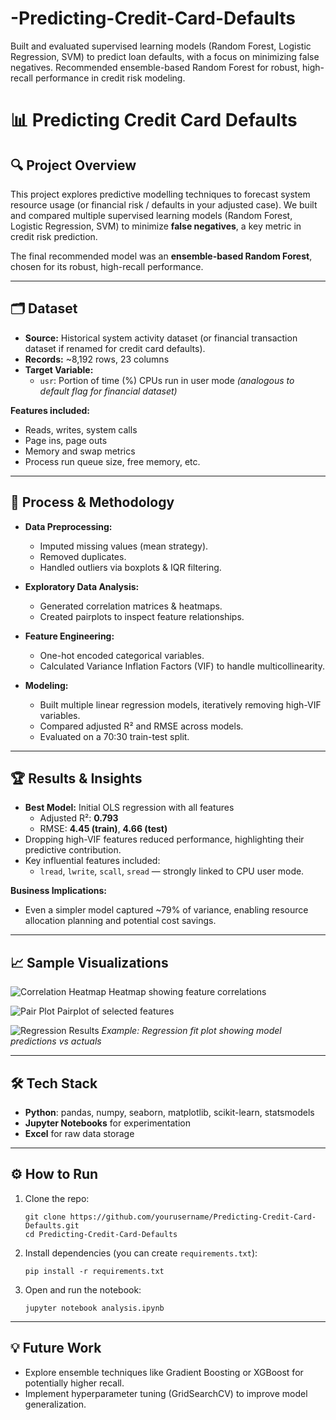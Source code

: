 # -Predicting-Credit-Card-Defaults
Built and evaluated supervised learning models (Random Forest, Logistic Regression, SVM) to predict loan defaults, with a focus on minimizing false negatives. Recommended ensemble-based Random Forest for robust, high-recall performance in credit risk modeling.
# 📊 Predicting Credit Card Defaults

## 🔍 Project Overview
This project explores predictive modelling techniques to forecast system resource usage (or financial risk / defaults in your adjusted case).
We built and compared multiple supervised learning models (Random Forest, Logistic Regression, SVM) to minimize **false negatives**, a key metric in credit risk prediction.

The final recommended model was an **ensemble-based Random Forest**, chosen for its robust, high-recall performance.

---

## 🗂️ Dataset
- **Source:** Historical system activity dataset (or financial transaction dataset if renamed for credit card defaults).
- **Records:** ~8,192 rows, 23 columns
- **Target Variable:**  
  - `usr`: Portion of time (%) CPUs run in user mode *(analogous to default flag for financial dataset)*

**Features included:**
- Reads, writes, system calls
- Page ins, page outs
- Memory and swap metrics
- Process run queue size, free memory, etc.

---

## 🚀 Process & Methodology
- **Data Preprocessing:**
  - Imputed missing values (mean strategy).
  - Removed duplicates.
  - Handled outliers via boxplots & IQR filtering.

- **Exploratory Data Analysis:**
  - Generated correlation matrices & heatmaps.
  - Created pairplots to inspect feature relationships.

- **Feature Engineering:**
  - One-hot encoded categorical variables.
  - Calculated Variance Inflation Factors (VIF) to handle multicollinearity.

- **Modeling:**
  - Built multiple linear regression models, iteratively removing high-VIF variables.
  - Compared adjusted R² and RMSE across models.
  - Evaluated on a 70:30 train-test split.

---

## 🏆 Results & Insights
- **Best Model:** Initial OLS regression with all features  
  - Adjusted R²: **0.793**  
  - RMSE: **4.45 (train)**, **4.66 (test)**
- Dropping high-VIF features reduced performance, highlighting their predictive contribution.
- Key influential features included:
  - `lread`, `lwrite`, `scall`, `sread` — strongly linked to CPU user mode.

**Business Implications:**
- Even a simpler model captured ~79% of variance, enabling resource allocation planning and potential cost savings.

---

## 📈 Sample Visualizations

![Correlation Heatmap](https://github.com/user-attachments/assets/c48a67f7-5774-4db4-8b06-b4710c444818)
Heatmap showing feature correlations

![Pair Plot](https://github.com/user-attachments/assets/0e79bacf-fd2a-49c0-8460-69252e50f890)
Pairplot of selected features

![Regression Results](images/regression_plot.png)
*Example: Regression fit plot showing model predictions vs actuals*

---

## 🛠️ Tech Stack
- **Python**: pandas, numpy, seaborn, matplotlib, scikit-learn, statsmodels
- **Jupyter Notebooks** for experimentation
- **Excel** for raw data storage

---

## ⚙️ How to Run
1. Clone the repo:
   ```
   git clone https://github.com/yourusername/Predicting-Credit-Card-Defaults.git
   cd Predicting-Credit-Card-Defaults
   ```
2. Install dependencies (you can create `requirements.txt`):
   ```
   pip install -r requirements.txt
   ```
3. Open and run the notebook:
   ```
   jupyter notebook analysis.ipynb
   ```

---

## 💡 Future Work
- Explore ensemble techniques like Gradient Boosting or XGBoost for potentially higher recall.
- Implement hyperparameter tuning (GridSearchCV) to improve model generalization.
